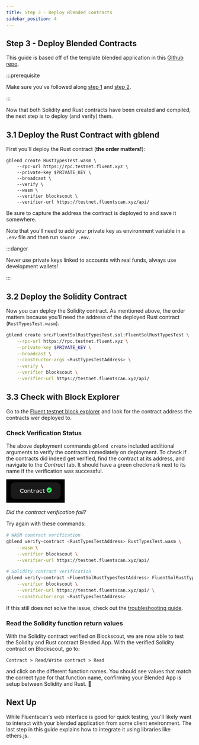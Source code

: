 ```yaml
---
title: Step 3 - Deploy Blended Contracts 
sidebar_position: 4
---
```


Step 3 - Deploy Blended Contracts
---

This guide is based off of the template blended application in this [Github repo](https://github.com/fluentlabs-xyz/blended-template-foundry-cli).

:::prerequisite

Make sure you've followed along [step 1](./start-rust-contract.md) and [step 2](start-solidity-contract.md).

:::

Now that both Solidity and Rust contracts have been created and compiled, the next step is to deploy (and verify) them.

## 3.1 Deploy the Rust Contract with gblend

First you'll deploy the Rust contract (**the order matters!**):

```shell
gblend create RustTypesTest.wasm \
    --rpc-url https://rpc.testnet.fluent.xyz \
    --private-key $PRIVATE_KEY \
    --broadcast \
    --verify \
    --wasm \
    --verifier blockscout \
    --verifier-url https://testnet.fluentscan.xyz/api/
```

Be sure to capture the address the contract is deployed to and save it somewhere.

Note that you'll need to add your private key as environment variable in a `.env` file and then run `source .env`.

:::danger

Never use private keys linked to accounts with real funds, always use development wallets!

:::

## 3.2 Deploy the Solidity Contract

Now you can deploy the Solidity contract. As mentioned above, the order matters because you'll need the address of the deployed Rust contract (`RustTypesTest.wasm`).

```bash
gblend create src/FluentSolRustTypesTest.sol:FluentSolRustTypesTest \
    --rpc-url https://rpc.testnet.fluent.xyz \
    --private-key $PRIVATE_KEY \
    --broadcast \
    --constructor-args <RustTypesTestAddress> \
    --verify \
    --verifier blockscout \
    --verifier-url https://testnet.fluentscan.xyz/api/
```

## 3.3 Check with Block Explorer

Go to the [Fluent testnet block explorer](https://testnet.fluentscan.xyz) and look for the contract address the contracts wer deployed to.

### Check Verification Status

The above deployment commands `gblend create` included additional arguments to verify the contracts immediately on deployment. To check if the contracts did indeed get verified, find the contract at its address, and navigate to the _Contract_ tab. It should have a green checkmark next to its name if the verification was successful.

![Verified Contract](../../../static/img/verified-contract.png)

_Did the contract verification fail?_

Try again with these commands:

```bash
# WASM contract verification
gblend verify-contract <RustTypesTestAddress> RustTypesTest.wasm \
    --wasm \
    --verifier blockscout \
    --verifier-url https://testnet.fluentscan.xyz/api/
```

```bash
# Solidity contract verification
gblend verify-contract <FluentSolRustTypesTestAddress> FluentSolRustTypesTest \
    --verifier blockscout \
    --verifier-url https://testnet.fluentscan.xyz/api/ \
    --constructor-args <RustTypesTestAddress>
```

If this still does not solve the issue, check out the [troubleshooting guide](../../gblend/troubleshooting.md#wasm-contract-verification-fails).

### Read the Solidity function return values

With the Solidity contract verified on Blockscout, we are now able to test 
the Solidity and Rust contract Blended App. With the verified Solidity contract on Blockscout, go to:

```
Contract > Read/Write contract > Read
```

and click on the different function names. You should see values that match the correct type for that function name, confirming your Blended App is setup between Solidity and Rust. 🎉

## Next Up

While Fluentscan's web interface is good for quick testing, you'll likely want to interact with your blended application from some client environment. The last step in this guide explains how to integrate it using libraries like ethers.js.
